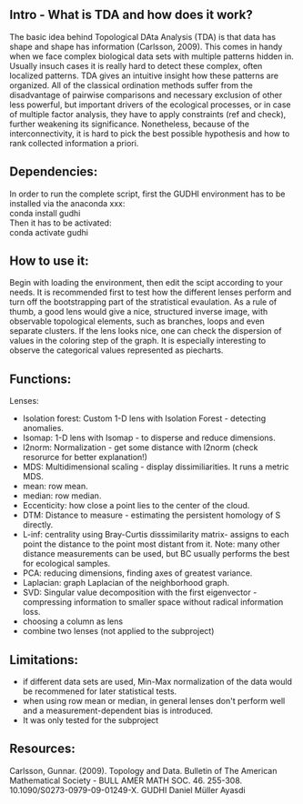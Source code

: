## Intro - What is TDA and how does it work?
The basic idea behind Topological DAta Analysis (TDA) is that data has shape and shape has information (Carlsson, 2009). This comes in handy when we face complex biological data sets with multiple patterns hidden in. Usually insuch cases it is really hard to detect these complex, often localized patterns. TDA gives an intuitive insight how these patterns are organized.
All of the classical ordination methods suffer from the disadvantage of pairwise comparisons and necessary exclusion of other less powerful, but important drivers of the ecological processes, or in case of multiple factor analysis, they have to apply constraints (ref and check), further weakening its significance. Nonetheless, because of the interconnectivity, it is hard to pick the best possible hypothesis and how to rank collected information a priori. 

## Dependencies:
In order to run the complete script, first the GUDHI environment has to be installed via the anaconda xxx:  
conda install gudhi  
Then it has to be activated:  
conda activate gudhi  

## How to use it: ##

Begin with loading the environment, then edit the scipt according to your needs. It is recommended first to test how the different lenses perform and turn off the bootstrapping part of the stratistical evaulation. As a rule of thumb, a good lens would give a nice, structured inverse image, with observable topological elements, such as branches, loops and even separate clusters. If the lens looks nice, one can check the dispersion of  values in the coloring step of the graph. It is especially interesting to observe the categorical values represented as piecharts.

## Functions:
 Lenses:
 * Isolation forest: Custom 1-D lens with Isolation Forest - detecting anomalies.
 * Isomap: 1-D lens with Isomap - to disperse and reduce dimensions.
 * l2norm: Normalization - get some distance with l2norm (check resorurce for better explanation!)
 * MDS: Multidimensional scaling -  display dissimiliarities. It runs a metric MDS.
 * mean: row mean.
 * median: row median.
 * Eccenticity: how close a point lies to the center of the cloud.
 * DTM: Distance to measure - estimating the persistent homology of S directly.
 * L-inf: centrality using Bray-Curtis disssimilarity matrix- assigns to each point the distance to the point most distant from it. Note: many other distance measurements can be used, but BC usually performs the best for ecological samples.
 * PCA: reducing dimensions, finding axes of greatest variance.
 * Laplacian: graph Laplacian of the neighborhood graph.
 * SVD: Singular value decomposition with the first eigenvector - compressing information to smaller space without radical information loss.
 * choosing a column as lens
 * combine two lenses (not applied to the subproject)

## Limitations:
 * if different data sets are used, Min-Max normalization of the data would be recommened for later statistical tests.
 * when using row mean or median, in general lenses don't perform well and a measurement-dependent bias is introduced.
 * It was only tested for the subproject
 
## Resources:
Carlsson, Gunnar. (2009). Topology and Data. Bulletin of The American Mathematical Society - BULL AMER MATH SOC. 46. 255-308. 10.1090/S0273-0979-09-01249-X. 
GUDHI
Daniel Müller
Ayasdi
